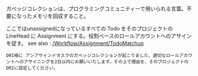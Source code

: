 ガベッジコレクションは、プログラミングコミュニティーで用いられる言葉。不要になったメモリを回収すること。

ここではunassignedになっているすべての Todo をそのプロジェクトの LineHead  に Assignment にする。役割ベースのロールアカウントへのアサインを促す。
see also : [/Workflow/Assignment/TodoMatchup](/Workflow/Assignment/TodoMatchup.md)


```
DRI様に アンアサインドタスクのガベッジコレクションが起こりました、適切なロールアカウントへのアサイニングを2日以内にお願いいたします。その上で理由を、そのプロジェクトのDRIに設定してください。
```

